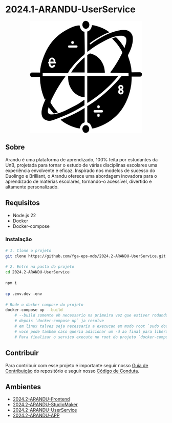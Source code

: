 # 2024.1-ARANDU-UserService

<div align="center">
     <img src="assets/arandu-logo.svg" height="350px" width="350px">
</div>

## Sobre

Arandu é uma plataforma de aprendizado, 100% feita por estudantes da UnB, projetada para tornar o estudo de várias disciplinas escolares uma experiência envolvente e eficaz. Inspirado nos modelos de sucesso do Duolingo e Brilliant, o Arandu oferece uma abordagem inovadora para o aprendizado de matérias escolares, tornando-o acessível, divertido e altamente personalizado.

## Requisitos

- Node.js 22
- Docker
- Docker-compose

### Instalação

```bash
# 1. Clone o projeto
git clone https://github.com/fga-eps-mds/2024.2-ARANDU-UserService.git

# 2. Entre na pasta do projeto
cd 2024.2-ARANDU-UserService

npm i

cp .env.dev .env

# Rode o docker compose do projeto
docker-compose up --build
    # --build somente eh necessario na primeira vez que estiver rodando
    # depois `docker-compose up` ja resolve
    # em linux talvez seja necessario a execucao em modo root `sudo docker-compose up`
    # voce pode também caso queria adicionar um -d ao final para liberar o o terminal `docker-compose up -d`
    # Para finalizar o servico execute no root do projeto `docker-compose down`

```

## Contribuir

Para contribuir com esse projeto é importante seguir nosso [Guia de Contribuição](https://fga-eps-mds.github.io/2024.1-CALCULUS-DOC/guias/guia-contribuicao/) do repositório e seguir nosso [Código de Conduta](https://fga-eps-mds.github.io/2024.1-CALCULUS-DOC/guias/codigo-conduta/).

## Ambientes

- [2024.2-ARANDU-Frontend](https://github.com/fga-eps-mds/2024.2-ARANDU-Frontend)
- [2024.2-ARANDU-StudioMaker](https://github.com/fga-eps-mds/2024.2-ARANDU-StudioMaker)
- [2024.2-ARANDU-UserService](https://github.com/fga-eps-mds/2024.2-ARANDU-UserService)
- [2024.2-ARANDU-APP](https://github.com/fga-eps-mds/2024.2-ARANDU-APP)

